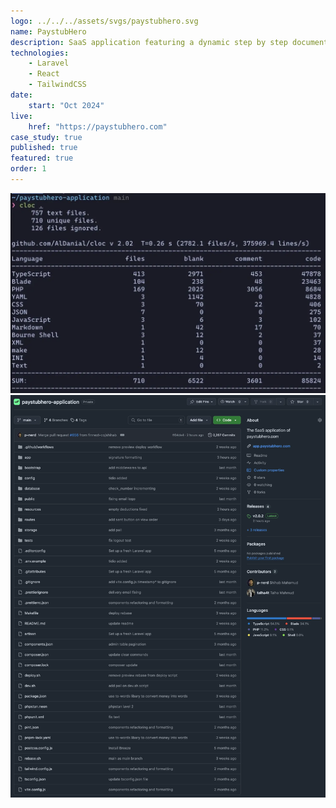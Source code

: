 ```yaml
---
logo: ../../../assets/svgs/paystubhero.svg
name: PaystubHero
description: SaaS application featuring a dynamic step by step document generators, admin dashboard, and customer profile.
technologies:
    - Laravel
    - React
    - TailwindCSS
date:
    start: "Oct 2024"
live:
    href: "https://paystubhero.com"
case_study: true
published: true
featured: true
order: 1
---
```


![Line of code written](./codes.webp)
![Github Repository](./repository.webp)
